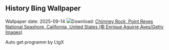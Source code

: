 ## History Bing Wallpaper
Wallpaper date: 2025-09-14
![](https://www.bing.com/th?id=OHR.PointReyesSeashore_EN-CA6892620661_UHD.jpg&w=1000)Download: [Chimney Rock, Point Reyes National Seashore, California, United States (© Enrique Aguirre Aves/Getty Images)](https://www.bing.com/th?id=OHR.PointReyesSeashore_EN-CA6892620661_UHD.jpg)

Auto get programm by LtgX
